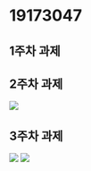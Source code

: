 # 19173047

## 1주차 과제

## 2주차 과제
   <img width="" height="" src="./png/2주차과제.png"></img>
   
## 3주차 과제
   <img width="" height="" src="./Png/3주차과제.png"></img>
   <img width="" height="" src="./Png/3주차과제2.png"></img>
